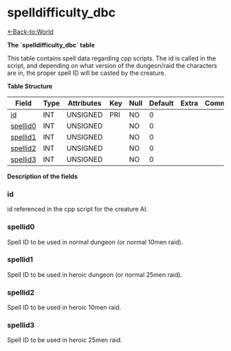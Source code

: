 # spelldifficulty\_dbc

[<-Back-to:World](database-world)

**The \`spelldifficulty\_dbc\` table**

This table contains spell data regarding cpp scripts. The id is called in the script, and depending on what version of the dungeon/raid the characters are in, the proper spell ID will be casted by the creature.

**Table Structure**

| Field         | Type | Attributes | Key | Null | Default | Extra | Comment |
| ------------- | ---- | ---------- | --- | ---- | ------- | ----- | ------- |
| [id][1]       | INT  | UNSIGNED   | PRI | NO   | 0       |       |         |
| [spellid0][2] | INT  | UNSIGNED   |     | NO   | 0       |       |         |
| [spellid1][3] | INT  | UNSIGNED   |     | NO   | 0       |       |         |
| [spellid2][4] | INT  | UNSIGNED   |     | NO   | 0       |       |         |
| [spellid3][5] | INT  | UNSIGNED   |     | NO   | 0       |       |         |

[1]: #id
[2]: #spellid0
[3]: #spellid1
[4]: #spellid2
[5]: #spellid3

**Description of the fields**

### id

id referenced in the cpp script for the creature AI.

### spellid0

Spell ID to be used in normal dungeon (or normal 10men raid).

### spellid1

Spell ID to be used in heroic dungeon (or normal 25men raid).

### spellid2

Spell ID to be used in heroic 10men raid.

### spellid3

Spell ID to be used in heroic 25men raid.
